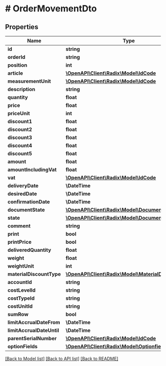 # # OrderMovementDto

## Properties

Name | Type | Description | Notes
------------ | ------------- | ------------- | -------------
**id** | **string** |  | [optional]
**orderId** | **string** |  | [optional]
**position** | **int** |  | [optional]
**article** | [**\OpenAPI\Client\Radix\Model\IdCode**](IdCode.md) |  | [optional]
**measurementUnit** | [**\OpenAPI\Client\Radix\Model\IdCode**](IdCode.md) |  | [optional]
**description** | **string** |  | [optional]
**quantity** | **float** |  | [optional]
**price** | **float** |  | [optional]
**priceUnit** | **int** |  | [optional]
**discount1** | **float** |  | [optional]
**discount2** | **float** |  | [optional]
**discount3** | **float** |  | [optional]
**discount4** | **float** |  | [optional]
**discount5** | **float** |  | [optional]
**amount** | **float** |  | [optional]
**amountIncludingVat** | **float** |  | [optional]
**vat** | [**\OpenAPI\Client\Radix\Model\IdCode**](IdCode.md) |  | [optional]
**deliveryDate** | **\DateTime** |  | [optional]
**desiredDate** | **\DateTime** |  | [optional]
**confirmationDate** | **\DateTime** |  | [optional]
**documentState** | [**\OpenAPI\Client\Radix\Model\DocumentStateDto**](DocumentStateDto.md) |  | [optional]
**state** | [**\OpenAPI\Client\Radix\Model\DocumentStateType**](DocumentStateType.md) |  | [optional]
**comment** | **string** |  | [optional]
**print** | **bool** |  | [optional]
**printPrice** | **bool** |  | [optional]
**deliveredQuantity** | **float** |  | [optional]
**weight** | **float** |  | [optional]
**weightUnit** | **int** |  | [optional]
**materialDiscountType** | [**\OpenAPI\Client\Radix\Model\MaterialDiscountType**](MaterialDiscountType.md) |  | [optional]
**accountId** | **string** |  | [optional]
**costLevelId** | **string** |  | [optional]
**costTypeId** | **string** |  | [optional]
**costUnitId** | **string** |  | [optional]
**sumRow** | **bool** |  | [optional]
**limitAccrualDateFrom** | **\DateTime** |  | [optional]
**limitAccrualDateUntil** | **\DateTime** |  | [optional]
**parentSerialNumber** | [**\OpenAPI\Client\Radix\Model\IdCode**](IdCode.md) |  | [optional]
**optionFields** | [**\OpenAPI\Client\Radix\Model\OptionfieldDto[]**](OptionfieldDto.md) |  | [optional]

[[Back to Model list]](../../README.md#models) [[Back to API list]](../../README.md#endpoints) [[Back to README]](../../README.md)
